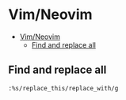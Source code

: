 # Vim/Neovim
<!--ts-->
   * [Vim/Neovim](vim.md#vimneovim)
      * [Find and replace all](vim.md#find-and-replace-all)

<!-- Added by: runner, at: Tue Feb  9 14:37:43 UTC 2021 -->

<!--te-->

## Find and replace all
```vim
:%s/replace_this/replace_with/g
```
